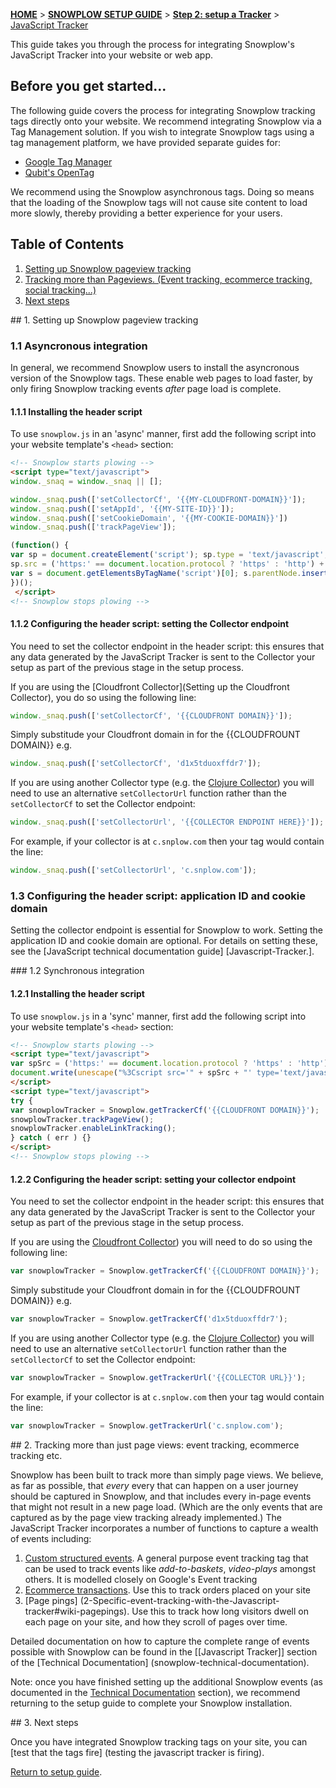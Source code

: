 [**HOME**](Home) > [**SNOWPLOW SETUP GUIDE**](Setting-up-Snowplow) > [**Step 2: setup a Tracker**](Setting-up-a-Tracker) > [JavaScript Tracker](Javascript-Tracker-setup)

This guide takes you through the process for integrating Snowplow's JavaScript Tracker into your website or web app.

## Before you get started...

The following guide covers the process for integrating Snowplow tracking tags directly onto your website. We recommend integrating Snowplow via a Tag Management solution. If you wish to integrate Snowplow tags using a tag management platform, we have provided separate guides for:

* [Google Tag Manager](integrating-javascript-tags-with-google-tag-manager)
* [Qubit's OpenTag](integrating-javascript-tags-with-qubit-opentag)

We recommend using the Snowplow asynchronous tags. Doing so means that the loading of the Snowplow tags will not cause site content to load more slowly, thereby providing a better experience for your users.

## Table of Contents

1. [Setting up Snowplow pageview tracking](#pageview)
2. [Tracking more than Pageviews. (Event tracking, ecommerce tracking, social tracking...)](#events)
4. [Next steps](#next-steps)

<a name="pageview"/>
## 1. Setting up Snowplow pageview tracking

### 1.1 Asyncronous integration

In general, we recommend Snowplow users to install the asyncronous version of the Snowplow tags. These enable web pages to load faster, by only firing Snowplow tracking events *after* page load is complete.

#### 1.1.1 Installing the header script

To use `snowplow.js` in an 'async' manner, first add the following script into your website template's `<head>` section:

```html
<!-- Snowplow starts plowing -->
<script type="text/javascript">
window._snaq = window._snaq || [];

window._snaq.push(['setCollectorCf', '{{MY-CLOUDFRONT-DOMAIN}}']);
window._snaq.push(['setAppId', '{{MY-SITE-ID}}']);
window._snaq.push(['setCookieDomain', '{{MY-COOKIE-DOMAIN}}'])
window._snaq.push(['trackPageView']);

(function() {
var sp = document.createElement('script'); sp.type = 'text/javascript'; sp.async = true; sp.defer = true;
sp.src = ('https:' == document.location.protocol ? 'https' : 'http') + '://d1fc8wv8zag5ca.cloudfront.net/1/sp.js';
var s = document.getElementsByTagName('script')[0]; s.parentNode.insertBefore(sp, s);
})();
 </script>
<!-- Snowplow stops plowing -->
```

#### 1.1.2 Configuring the header script: setting the Collector endpoint

You need to set the collector endpoint in the header script: this ensures that any data generated by the JavaScript Tracker is sent to the Collector your setup as part of the previous stage in the setup process.

If you are using the [Cloudfront Collector](Setting up the Cloudfront Collector), you do so using the following line:

```javascript
window._snaq.push(['setCollectorCf', '{{CLOUDFRONT DOMAIN}}']);
```

Simply substitude your Cloudfront domain in for the {{CLOUDFROUNT DOMAIN}} e.g.

```javascript
window._snaq.push(['setCollectorCf', 'd1x5tduoxffdr7']);
```

If you are using another Collector type (e.g. the [Clojure Collector](setting-up-the-clojure-collector)) you will need to use an alternative `setCollectorUrl` function rather than the `setCollectorCf` to set the Collector endpoint:

```javascript
window._snaq.push(['setCollectorUrl', '{{COLLECTOR ENDPOINT HERE}}']);
```

For example, if your collector is at `c.snplow.com` then your tag would contain the line:

```javascript
window._snaq.push(['setCollectorUrl', 'c.snplow.com']);
```
### 1.3 Configuring the header script: application ID and cookie domain

Setting the collector endpoint is essential for Snowplow to work. Setting the application ID and cookie domain are optional. For details on setting these, see the [JavaScript technical documentation guide] [Javascript-Tracker.].

<a name="sync"/>
### 1.2 Synchronous integration

#### 1.2.1 Installing the header script

To use `snowplow.js` in a 'sync' manner, first add the following script into your website template's `<head>` section:

```html
<!-- Snowplow starts plowing -->
<script type="text/javascript">
var spSrc = ('https:' == document.location.protocol ? 'https' : 'http') + '://d1fc8wv8zag5ca.cloudfront.net/0.13.1/sp.js';
document.write(unescape("%3Cscript src='" + spSrc + "' type='text/javascript'%3E%3C/script%3E"));
</script>
<script type="text/javascript">
try {
var snowplowTracker = Snowplow.getTrackerCf('{{CLOUDFRONT DOMAIN}}');
snowplowTracker.trackPageView();
snowplowTracker.enableLinkTracking();
} catch ( err ) {}
</script>
<!-- Snowplow stops plowing -->
```

#### 1.2.2 Configuring the header script: setting your collector endpoint

You need to set the collector endpoint in the header script: this ensures that any data generated by the JavaScript Tracker is sent to the Collector your setup as part of the previous stage in the setup process.

If you are using the [Cloudfront Collector](setting-up-the-cloudfront-collector)) you will need to do so using the following line:

```javascript
var snowplowTracker = Snowplow.getTrackerCf('{{CLOUDFRONT DOMAIN}}');
```

Simply substitude your Cloudfront domain in for the {{CLOUDFROUNT DOMAIN}} e.g.

```javascript
var snowplowTracker = Snowplow.getTrackerCf('d1x5tduoxffdr7');
```

If you are using another Collector type (e.g. the [Clojure Collector](setting-up-the-clojure-collector)) you will need to use an alternative `setCollectorUrl` function rather than the `setCollectorCf` to set the Collector endpoint:

```javascript
var snowplowTracker = Snowplow.getTrackerUrl('{{COLLECTOR URL}}');
```

For example, if your collector is at `c.snplow.com` then your tag would contain the line:

```javascript
var snowplowTracker = Snowplow.getTrackerUrl('c.snplow.com');
```


<a name="events" />
## 2. Tracking more than just page views: event tracking, ecommerce tracking etc.

Snowplow has been built to track more than simply page views. We believe, as far as possible, that *every* every that can happen on a user journey should be captured in Snowplow, and that includes every in-page events that might not result in a new page load. (Which are the only events that are captured as by the page view tracking already implemented.) The JavaScript Tracker incorporates a number of functions to capture a wealth of events including:

1. [Custom structured events](2-Specific-event-tracking-with-the-Javascript-tracker#wiki-custom-structured-events). A general purpose event tracking tag that can be used to track events like *add-to-baskets*, *video-plays* amongst others. It is modelled closely on Google's Event tracking
2. [Ecommerce transactions](2-Specific-event-tracking-with-the-Javascript-tracker#wiki-ecommerce). Use this to track orders placed on your site
3. [Page pings] (2-Specific-event-tracking-with-the-Javascript-tracker#wiki-pagepings). Use this to track how long visitors dwell on each page on your site, and how they scroll of pages over time.

Detailed documentation on how to capture the complete range of events possible with Snowplow can be found in the [[Javascript Tracker]] section of the [Technical Documentation] (snowplow-technical-documentation).

Note: once you have finished setting up the additional Snowplow events (as documented in the [Technical Documentation](snowplow-technical-documentation) section), we recommend returning to the setup guide to complete your Snowplow installation.

<a name="next-steps" />
## 3. Next steps

Once you have integrated Snowplow tracking tags on your site, you can [test that the tags fire] (testing the javascript tracker is firing).

[Return to setup guide](Setting-up-Snowplow).


[ga-event-guide]: http://code.google.com/apis/analytics/docs/tracking/eventTrackerGuide.html
[chrome-dev-tools]: http://code.google.com/chrome/devtools/docs/overview.html
[firebug]: http://getfirebug.com/
[network-pane]: setup-guide/images/01_network_pane.png
[contact]: mailto:services@snowplowanalytics.com
[gtm]: http://www.google.com/tagmanager/